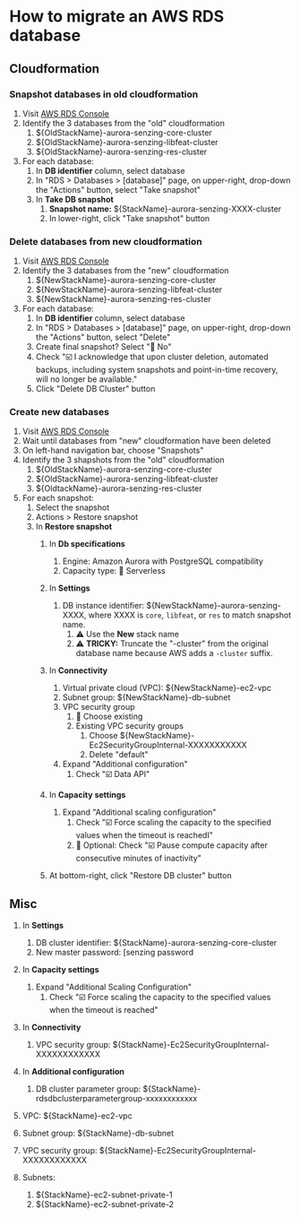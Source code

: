 # How to migrate an AWS RDS database

## Cloudformation

### Snapshot databases in old cloudformation

1. Visit [AWS RDS Console](https://console.aws.amazon.com/rds/home?#databases:)
1. Identify the 3 databases from the "old" cloudformation
    1. ${OldStackName}-aurora-senzing-core-cluster
    1. ${OldStackName}-aurora-senzing-libfeat-cluster
    1. ${OldStackName}-aurora-senzing-res-cluster
1. For each database:
    1. In **DB identifier** column, select database
    1. In "RDS > Databases > [database]" page, on upper-right, drop-down the "Actions" button, select "Take snapshot"
    1. In **Take DB snapshot**
        1. **Snapshot name:** ${StackName}-aurora-senzing-XXXX-cluster
        1. In lower-right, click "Take snapshot" button

### Delete databases from new cloudformation

1. Visit [AWS RDS Console](https://console.aws.amazon.com/rds/home?#databases:)
1. Identify the 3 databases from the "new" cloudformation
    1. ${NewStackName}-aurora-senzing-core-cluster
    1. ${NewStackName}-aurora-senzing-libfeat-cluster
    1. ${NewStackName}-aurora-senzing-res-cluster
1. For each database:
    1. In **DB identifier** column, select database
    1. In "RDS > Databases > [database]" page, on upper-right, drop-down the "Actions" button, select "Delete"
    1. Create final snapshot?  Select ":large_blue_circle: No"
    1. Check ":ballot_box_with_check: I acknowledge that upon cluster deletion, automated backups, including system snapshots and point-in-time recovery, will no longer be available."
    1. Click "Delete DB Cluster" button

### Create new databases

1. Visit [AWS RDS Console](https://console.aws.amazon.com/rds/home?#databases:)
1. Wait until databases from "new" cloudformation have been deleted
1. On left-hand navigation bar, choose "Snapshots"
1. Identify the 3 shapshots from the "old" cloudformation
    1. ${OldStackName}-aurora-senzing-core-cluster
    1. ${OldStackName}-aurora-senzing-libfeat-cluster
    1. ${OldtackName}-aurora-senzing-res-cluster
1. For each snapshot:
    1. Select the snapshot
    1. Actions > Restore snapshot
    1. In **Restore snapshot**
        1. In **Db specifications**
            1. Engine: Amazon Aurora with PostgreSQL compatibility
            1. Capacity type: :large_blue_circle: Serverless
        1. In **Settings**
            1. DB instance identifier: ${NewStackName}-aurora-senzing-XXXX,
               where XXXX is `core`, `libfeat`, or `res` to match snapshot name.
                1. :warning: Use the **New** stack name
                1. :warning: **TRICKY:** Truncate the "-cluster" from the original database name
                   because AWS adds a `-cluster` suffix.
        1. In **Connectivity**
            1. Virtual private cloud (VPC): ${NewStackName}-ec2-vpc
            1. Subnet group: ${NewStackName}-db-subnet
            1. VPC security group
                1. :large_blue_circle: Choose existing
                1. Existing VPC security groups
                    1. Choose ${NewStackName}-Ec2SecurityGroupInternal-XXXXXXXXXXX
                    1. Delete "default"
            1. Expand "Additional configuration"
                1. Check ":ballot_box_with_check: Data API"
        1. In **Capacity settings**
            1. Expand "Additional scaling configuration"
                1. Check ":ballot_box_with_check: Force scaling the capacity to the specified values when the timeout is reachedI"
                1. :thinking: Optional: Check ":ballot_box_with_check: Pause compute capacity after consecutive minutes of inactivity"

        1. At bottom-right, click "Restore DB cluster" button



## Misc

1. In **Settings**
    1. DB cluster identifier:  ${StackName}-aurora-senzing-core-cluster
    1. New master password:  [senzing password
1. In **Capacity settings**
    1. Expand "Additional Scaling Configuration"
        1. Check ":ballot_box_with_check: Force scaling the capacity to the specified values when the timeout is reached"
1. In **Connectivity**
    1. VPC security group:  ${StackName}-Ec2SecurityGroupInternal-XXXXXXXXXXXX
1. In **Additional configuration**
    1. DB cluster parameter group: ${StackName}-rdsdbclusterparametergroup-xxxxxxxxxxxx


1. VPC: ${StackName}-ec2-vpc
1. Subnet group: ${StackName}-db-subnet
1. VPC security group: ${StackName}-Ec2SecurityGroupInternal-XXXXXXXXXXXX
1. Subnets:
    1. ${StackName}-ec2-subnet-private-1
    1. ${StackName}-ec2-subnet-private-2
